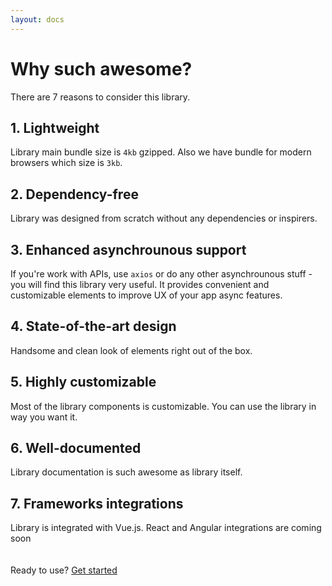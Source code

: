 ```yaml
---
layout: docs
---
```


# Why such awesome?
There are 7 reasons to consider this library.

## 1. Lightweight
Library main bundle size is `4kb` gzipped. Also we have bundle for modern browsers which size is `3kb`.

## 2. Dependency-free
Library was designed from scratch without any dependencies or inspirers.

## 3. Enhanced asynchrounous support
If you're work with APIs, use `axios` or do any other asynchrounous stuff - you will find this library very useful.
It provides convenient and customizable elements to improve UX of your app async features.

## 4. State-of-the-art design
Handsome and clean look of elements right out of the box.

## 5. Highly customizable
Most of the library components is customizable. You can use the library in way you want it.

## 6. Well-documented
Library documentation is such awesome as library itself.

## 7. Frameworks integrations
Library is integrated with Vue.js. React and Angular integrations are coming soon  
<br><br>
Ready to use? [Get started](/awesome-notifications/docs/)

